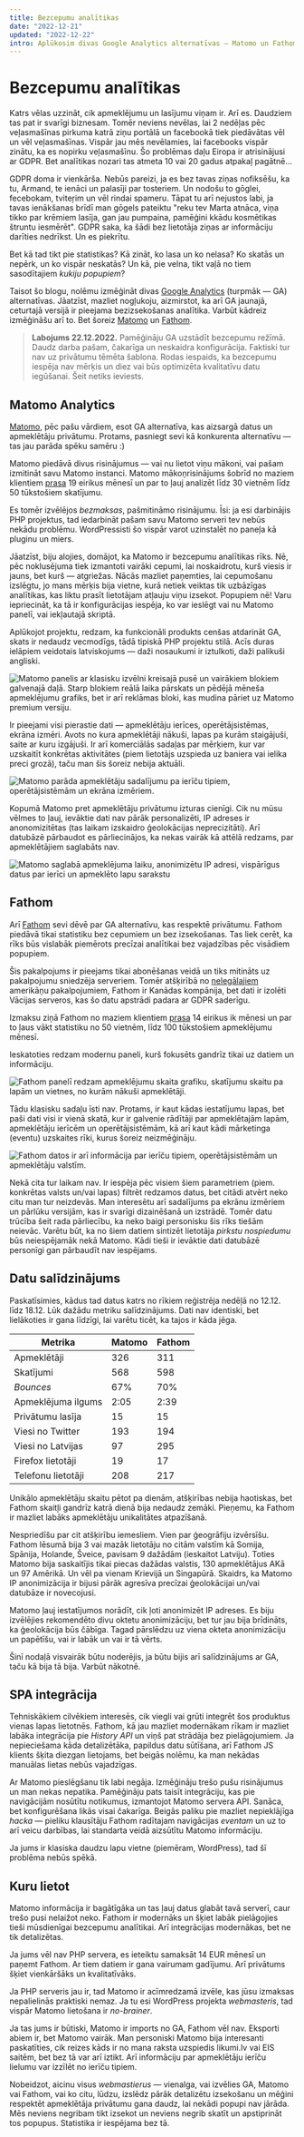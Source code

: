 ```yaml
---
title: Bezcepumu analītikas
date: "2022-12-21"
updated: "2022-12-22"
intro: Aplūkosim divas Google Analytics alternatīvas — Matomo un Fathom un pieredzi ar tām šajā prodžektā.
---
```


# Bezcepumu analītikas

Katrs vēlas uzzināt, cik apmeklējumu un lasījumu viņam ir. Arī es. Daudziem tas
pat ir svarīgi biznesam. Tomēr neviens nevēlas, lai 2 nedēļas pēc veļasmašīnas pirkuma
katrā ziņu portālā un facebookā tiek piedāvātas vēl un vēl veļasmašīnas. Vispār
jau mēs nevēlamies, lai facebooks vispār zinātu, ka es nopirku veļasmašīnu. Šo
problēmas daļu Eiropa ir atrisinājusi ar GDPR. Bet analītikas nozari tas atmeta
10 vai 20 gadus atpakaļ pagātnē...

GDPR doma ir vienkārša. Nebūs pareizi, ja es bez tavas ziņas nofiksēšu, ka tu,
Armand, te ienāci un palasīji par tosteriem. Un nodošu to gōglei, fecebokam,
tviteŗim un vēl rindai spameru. Tāpat tu arī nejustos labi, ja tavas ienākšanas
brīdī man gōgels pateiktu "reku tev Marta atnāca, viņa tikko par krēmiem lasīja,
gan jau pumpaina, pamēģini kkādu kosmētikas štruntu iesmērēt". GDPR saka, ka
šādi bez lietotāja ziņas ar informāciju darīties nedrīkst. Un es piekrītu.

Bet kā tad tikt pie statistikas? Kā zināt, ko lasa un ko nelasa? Ko skatās un
nepērk, un ko vispār neskatās? Un kā, pie velna, tikt vaļā no tiem sasodītajiem
*kukiju popupiem*?

Taisot šo blogu, nolēmu izmēģināt divas [Google Analytics](https://analytics.google.com/)
(turpmāk — GA) alternatīvas. Jāatzīst, mazliet nogļukoju, aizmirstot, ka arī GA
jaunajā, ceturtajā versijā ir pieejama bezizsekošanas analītika. Varbūt kādreiz
izmēģināšu arī to. Bet šoreiz [Matomo](https://matomo.org/) un [Fathom](https://usefathom.com/).

> **Labojums 22.12.2022.** Pamēģināju GA uzstādīt bezcepumu režīmā. Daudz
darba pašam, čakarīga un neskaidra konfigurācija. Faktiski tur nav uz privātumu
tēmēta šablona. Rodas iespaids, ka bezcepumu iespēja nav mērķis un diez vai būs
optimizēta kvalitatīvu datu iegūšanai. Šeit netiks ieviests.

## Matomo Analytics

[Matomo](https://matomo.org/), pēc pašu vārdiem, esot GA alternatīva, kas
aizsargā datus un apmeklētāju privātumu. Protams, pasniegt sevi kā konkurenta
alternatīvu — tas jau parāda spēku samēru :)

Matomo piedāvā divus risinājumus — vai nu lietot viņu mākoni, vai pašam
izmitināt savu Matomo instanci. Matomo mākoņrisinājums šobrīd no maziem
klientiem [prasa](https://matomo.org/pricing/) 19 eirikus mēnesī un par to ļauj
analizēt līdz 30 vietnēm līdz 50 tūkstošiem skatījumu.

Es tomēr izvēlējos *bezmaksas*, pašmitināmo risinājumu. Īsi: ja esi darbinājis
PHP projektus, tad iedarbināt pašam savu Matomo serveri tev nebūs nekādu
problēmu. WordPressisti šo vispār varot uzinstalēt no paneļa kā pluginu un
miers.

Jāatzīst, biju alojies, domājot, ka Matomo ir bezcepumu analītikas rīks. Nē,
pēc noklusējuma tiek izmantoti vairāki cepumi, lai noskaidrotu, kurš viesis
ir jauns, bet kurš — atgriežas. Nācās mazliet paņemties, lai cepumošanu
izslēgtu, jo mans mērķis bija vietne, kurā netiek veiktas tik uzbāzīgas
analītikas, kas liktu prasīt lietotājam atļauju viņu izsekot. Popupiem nē!
Varu iepriecināt, ka tā ir konfigurācijas iespēja, ko var ieslēgt vai nu
Matomo panelī, vai iekļautajā skriptā.

Aplūkojot projektu, redzam, ka funkcionāli produkts cenšas atdarināt GA, skats
ir nedaudz vecmodīgs, tādā tipiskā PHP projektu stilā. Acīs duras ielāpiem
veidotais latviskojums — daži nosaukumi ir iztulkoti, daži palikuši angliski.

![Matomo panelis ar klasisku izvēlni kreisajā pusē un vairākiem blokiem galvenajā daļā. Starp blokiem reālā laika pārskats un pēdējā mēneša apmeklējumu grafiks, bet ir arī reklāmas bloki, kas mudina pāriet uz Matomo *premium* versiju.](images/analitikas/matomo-dashboard.png)

Ir pieejami visi pierastie dati — apmeklētāju ierīces, operētājsistēmas, ekrāna
izmēri. Avots no kura apmeklētāji nākuši, lapas pa kurām staigājuši, saite ar
kuru izgājuši. Ir arī komerciālās sadaļas par mērķiem, kur var uzskaitīt
konkrētas aktivitātes (piem lietotājs uzspieda uz baniera vai ielika preci
grozā), taču man šis šoreiz nebija aktuāli.

![Matomo parāda apmeklētāju sadalījumu pa ierīču tipiem, operētājsistēmām un ekrāna izmēriem.](images/analitikas/matomo-data.png)

Kopumā Matomo pret apmeklētāju privātumu izturas cienīgi. Cik nu mūsu vēlmes to
ļauj, ievāktie dati nav pārāk personalizēti, IP adreses ir anonomizitētas (tas
laikam izskaidro ģeolokācijas neprecizitāti). Arī datubāzē pārbaudot es
pārliecinājos, ka nekas vairāk kā attēlā redzams, par apmeklētājiem saglabāts nav.

![Matomo saglabā apmeklējuma laiku, anonimizētu IP adresi, vispārīgus datus par ierīci un apmeklēto lapu sarakstu](images/analitikas/matomo-visitors.png)

## Fathom

Arī [Fathom](https://usefathom.com/) sevi dēvē par GA alternatīvu, kas respektē
privātumu. Fathom piedāvā tikai statistiku bez cepumiem un bez izsekošanas. Tas
liek cerēt, ka rīks būs vislabāk piemērots precīzai analītikai bez vajadzības
pēc visādiem popupiem.

Šis pakalpojums ir pieejams tikai abonēšanas veidā un tiks mitināts uz
pakalpojumu sniedzēja serveriem. Tomēr atšķirībā no [nelegālajiem](https://noyb.eu/en/austrian-dsb-eu-us-data-transfers-google-analytics-illegal)
amerikāņu pakalpojumiem, Fathom ir Kanādas kompānija, bet dati ir izolēti
Vācijas serveros, kas šo datu apstrādi padara ar GDPR saderīgu.

Izmaksu ziņā Fathom no maziem klientiem [prasa](https://usefathom.com/pricing)
14 eirikus ik mēnesi un par to ļaus vākt statistiku no 50 vietnēm, līdz 100
tūkstošiem apmeklējumu mēnesī.

Ieskatoties redzam modernu paneli, kurš fokusēts gandrīz tikai uz datiem un
informāciju.

![Fathom panelī redzam apmeklējumu skaita grafiku, skatījumu skaitu pa lapām un vietnes, no kurām nākuši apmeklētāji.](images/analitikas/fathom-dashboard.png)

Tādu klasisku sadaļu īsti nav. Protams, ir kaut kādas iestatījumu lapas, bet
paši dati visi ir vienā skatā, kur ir galvenie rādītāji par apmeklētajām lapām,
apmeklētāju ierīcēm un operētājsistēmām, kā arī kaut kādi mārketinga (eventu)
uzskaites rīki, kurus šoreiz neizmēģināju.

![Fathom datos ir arī informācija par ierīču tipiem, operētājsistēmām un apmeklētāju valstīm.](images/analitikas/fathom-data.png)

Nekā cita tur laikam nav. Ir iespēja pēc visiem šiem parametriem (piem.
konkrētas valsts un/vai lapas) filtrēt redzamos datus, bet citādi atvērt neko
citu man tur neizdevās. Man interesētu arī sadalījums pa ekrānu izmēriem un
pārlūku versijām, kas ir svarīgi dizainēšanā un izstrādē. Tomēr datu trūcība
šeit rada pārliecību, ka neko baigi personisku šis rīks tiešām neievāc. Varētu
būt, ka no šiem datiem sintizēt lietotāja *pirkstu nospiedumu* būs neiespējamāk
nekā Matomo. Kādi tieši ir ievāktie dati datubāzē personīgi gan pārbaudīt nav
iespējams.

## Datu salīdzinājums

Paskatīsimies, kādus tad datus katrs no rīkiem reģistrēja nedēļā no 12.12.
līdz 18.12. Lūk dažādu metriku salīdzinājums. Dati nav identiski, bet
lielākoties ir gana līdzīgi, lai varētu ticēt, ka tajos ir kāda jēga.

| Metrika            | Matomo | Fathom |
|--------------------|--------|--------|
| Apmeklētāji        | 326    | 311    |
| Skatījumi          | 568    | 598    |
| *Bounces*          | 67%    | 70%    |
| Apmeklējuma ilgums | 2:05   | 2:39   |
| Privātumu lasīja   | 15     | 15     |
| Viesi no Twitter   | 193    | 194    |
| Viesi no Latvijas  | 97     | 295    |
| Firefox lietotāji  | 19     | 17     |
| Telefonu lietotāji | 208    | 217    |

Unikālo apmeklētāju skaitu pētot pa dienām, atšķirības nebija haotiskas, bet
Fathom skaitļi gandrīz katrā dienā bija nedaudz zemāki. Pieņemu, ka Fathom ir
mazliet labāks apmeklētāju unikalitātes atpazīšanā.

Nespriedīšu par cit atšķirību iemesliem. Vien par ģeogrāfiju izvērsīšu. Fathom
lēsumā bija 3 vai mazāk lietotāju no citām valstīm kā Somija, Spānija, Holande,
Šveice, pavisam 9 dažādām (ieskaitot Latviju). Toties Matomo bija saskaitījis
tikai piecas dažādas valstis, 130 apmeklētājus AKā un 97 Amērikā. Un vēl pa
vienam Krievijā un Singapūrā. Skaidrs, ka Matomo IP anonimizācija ir bijusi
pārāk agresīva precīzai ģeolokācijai un/vai datubāze ir novecojusi.

Matomo ļauj iestatījumos norādīt, cik ļoti anonimizēt IP adreses. Es biju
izvēlējies rekomendēto divu oktetu anonimizāciju, bet tur jau bija brīdināts,
ka ģeolokācija būs čābīga. Tagad pārslēdzu uz viena okteta anonimizāciju un
papētīšu, vai ir labāk un vai ir tā vērts.

Šinī nodaļā visvairāk būtu noderējis, ja būtu bijis arī salīdzinājums ar GA,
taču kā bija tā bija. Varbūt nākotnē.

## SPA integrācija

Tehniskākiem cilvēkiem interesēs, cik viegli vai grūti integrēt šos produktus
vienas lapas lietotnēs. Fathom, kā jau mazliet modernākam rīkam ir mazliet
labāka integrācija pie *History API* un viņš pat strādāja bez pielāgojumiem.
Ja nepieciešama kāda detalizētāka, papildus datu sūtīšana, arī Fathom JS
klients šķita diezgan lietojams, bet beigās nolēmu, ka man nekādas manuālas
lietas nebūs vajadzīgas.

Ar Matomo pieslēgšanu tik labi negāja. Izmēģināju trešo pušu risinājumus un
man nekas nepatika. Pamēģināju pats taisīt integrāciju, kas pie navigācijām
nosūtītu notikumus, izmantojot Matomo servera API. Sanāca, bet konfigurēšana
likās visai čakarīga. Beigās paliku pie mazliet nepieklājīga *hacka* — pieliku
klausītāju Fathom radītajam navigācijas *eventam* un uz to arī veicu darbības,
lai standarta veidā aizsūtītu Matomo informāciju.

Ja jums ir klasiska daudzu lapu vietne (piemēram, WordPress), tad šī problēma
nebūs spēkā.

## Kuru lietot

Matomo informācija ir bagātīgāka un tas ļauj datus glabāt tavā serverī, caur
trešo pusi nelaižot neko. Fathom ir modernāks un šķiet labāk pielāgojies tieši
mūsdienīgai bezcepumu analītikai. Arī integrācijas modernākas, bet ne tik
detalizētas.

Ja jums vēl nav PHP servera, es ieteiktu samaksāt 14 EUR mēnesī un paņemt
Fathom. Ar tiem datiem ir gana vairumam gadījumu. Arī privātums šķiet
vienkāršāks un kvalitatīvāks.

Ja PHP serveris jau ir, tad Matomo ir acīmredzamā izvēle, kas jūsu izmaksas
nepalielinās praktiski nemaz. Ja tu esi WordPress projekta *webmasteris*, tad
vispār Matomo lietošana ir *no-brainer*.

Ja tas jums ir būtiski, Matomo ir imports no GA, Fathom vēl nav. Eksporti abiem
ir, bet Matomo vairāk. Man personiski Matomo bija interesanti paskatīties, cik
reizes kāds ir no mana raksta uzspiedis likumi.lv vai EIS saitēm, bet bez tā
var arī iztikt. Arī informāciju par apmeklētāju ierīču lielumu var izzīlēt no
ierīču tipiem.

Nobeidzot, aicinu visus *webmastierus* — vienalga, vai izvēlies GA, Matomo vai
Fathom, vai ko citu, lūdzu, izslēdz pārāk detalizētu izsekošanu un mēģini
respektēt apmeklētāja privātumu gana daudz, lai nekādi popupi nav jārāda. Mēs
neviens negribam tikt izsekot un neviens negrib skatīt un apstiprināt tos
popupus. Statistika ir iespējama bez tā.
